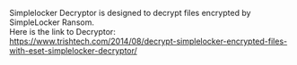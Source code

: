Simplelocker Decryptor is designed to decrypt files encrypted by SimpleLocker Ransom.\
Here is the link to Decryptor:\
https://www.trishtech.com/2014/08/decrypt-simplelocker-encrypted-files-with-eset-simplelocker-decryptor/
